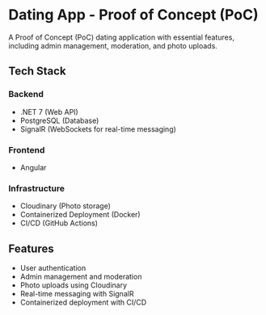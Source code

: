 
# Dating App - Proof of Concept (PoC)

A Proof of Concept (PoC) dating application with essential features, including admin management, moderation, and photo uploads.

## Tech Stack

### Backend
- .NET 7 (Web API)
- PostgreSQL (Database)
- SignalR (WebSockets for real-time messaging)

### Frontend
- Angular

### Infrastructure
- Cloudinary (Photo storage)
- Containerized Deployment (Docker)
- CI/CD (GitHub Actions)

## Features

- User authentication
- Admin management and moderation
- Photo uploads using Cloudinary
- Real-time messaging with SignalR
- Containerized deployment with CI/CD
